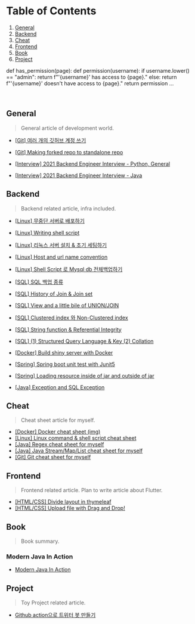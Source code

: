 # Table of Contents 
1. [General](#general)
2. [Backend](#backend)
3. [Cheat](#cheat)
4. [Frontend](#frontend)
5. [Book](#book)
6. [Project](#project)


 def has_permission(page):
     def permission(username):
         if username.lower() == "admin":
             return f"'{username}' has access to {page}."
         else:
             return f"'{username}' doesn't have access to {page}."
     return permission
...



<br>


## General
> General article of development world.
- [[Git] 여러 개의 깃허브 계정 쓰기](https://leeleelee3264.github.io/general/2022/01/12/git-multi-account.html)
- [[Git] Making forked repo to standalone repo](https://leeleelee3264.github.io/general/2020/09/17/git-forked-repo-commit.html)


- [[Interview] 2021 Backend Engineer Interview - Python, General](https://leeleelee3264.github.io/general/2021/12/02/interview-python.html)
- [[Interview] 2021 Backend Engineer Interview - Java](https://leeleelee3264.github.io/general/2021/12/02/interview-java.html)


## Backend 
> Backend related article, infra included.
- [[Linux] 무중단 서버로 배포하기](https://leeleelee3264.github.io/backend/2021/03/15/blue-green-deploy.html)
- [[Linux] Writing shell script](https://leeleelee3264.github.io/backend/2021/01/05/linux-writing-shell-script.html)
- [[Linux] 리눅스 서버 설치 & 초기 세팅하기](https://leeleelee3264.github.io/backend/2021/04/16/linux-server-init-setting.html)
- [[Linux] Host and url name convention](https://leeleelee3264.github.io/backend/2021/01/13/linux-host-name-convention.html)
- [[Linux] Shell Script 로 Mysql db 전체백업하기](https://leeleelee3264.github.io/backend/2021/09/09/linux-shell-db-backup.html)


- [[SQL] SQL 백업 종류](https://leeleelee3264.github.io/backend/2021/07/21/mysql-backup.html)
- [[SQL] History of Join & Join set](https://leeleelee3264.github.io/backend/2021/07/14/mysql-history-of-join-and-join-set.html)
- [[SQL] View and a little bile of UNION/JOIN](https://leeleelee3264.github.io/backend/2020/10/27/sql-view-union-join.html)
- [[SQL] Clustered index 와 Non-Clustered index](https://leeleelee3264.github.io/backend/2021/06/21/mysql-index.html)
- [[SQL] String function & Referential Integrity](https://leeleelee3264.github.io/backend/2021/07/08/mysql-stringfunction-and-referential-integrity.html)
- [[SQL] (1) Structured Query Language & Key (2) Collation](https://leeleelee3264.github.io/backend/2021/06/30/mysql-sql-and-key-and-collation.html)


- [[Docker] Build shiny server with Docker](https://leeleelee3264.github.io/backend/2021/01/30/build-server-with-docker.html)


- [[Spring] Spring boot unit test with Junit5](https://leeleelee3264.github.io/backend/2021/01/26/spring-unit-test.html)
- [[Spring] Loading resource inside of jar and outside of jar](https://leeleelee3264.github.io/backend/2021/01/08/spring-resource-load.html)
- [[Java] Exception and SQL Exception](https://leeleelee3264.github.io/backend/2020/09/18/java-checkunckeck-exception.html)


## Cheat 
> Cheat sheet article for myself.
- [[Docker] Docker cheat sheet (img)](https://leeleelee3264.github.io/cheat/2021/01/30/docker-cheet-sheet.html)
- [[Linux] Linux command & shell script cheat sheet](https://leeleelee3264.github.io/cheat/2020/12/12/linux-cheat-sheet.html)
- [[Java] Regex cheat sheet for myself](https://leeleelee3264.github.io/cheat/2020/09/24/java-regex-cheat-sheet.html)
- [[Java] Java Stream/Map/List cheat sheet for myself](https://leeleelee3264.github.io/cheat/2020/09/24/java-stream-cheat-sheet.html)
- [[Git] Git cheat sheet for myself](https://leeleelee3264.github.io/cheat/2020/09/24/git-cheat-sheet.html)


## Frontend 
> Frontend related article. Plan to write article about Flutter.
- [[HTML/CSS] Divide layout in thymeleaf](https://leeleelee3264.github.io/frontend/2020/10/25/front-thymeleaf-layout.html)
- [[HTML/CSS] Upload file with Drag and Drop!](https://leeleelee3264.github.io/frontend/2020/10/14/front-dropdown-file.html)


## Book 
> Book summary. 
### Modern Java In Action 
- [Modern Java In Action](https://leeleelee3264.github.io/book/2021/02/14/java-in-action-part1.html)


## Project 
> Toy Project related article. 
- [Github action으로 트위터 봇 만들기](https://leeleelee3264.github.io/project/2021/04/16/twitterbot-with-git-action.html)

